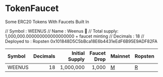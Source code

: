 # TokenFaucet
Some ERC20 Tokens With Faucets Built In

// Symbol      : WEENUS
// Name        : Weenus 💪
// Total supply: 1,000,000.000000000000000000 + faucet minting
// Decimals    : 18
// Deployed to : Ropsten 0x101848D5C5bBca18E6b4431eEdF6B95E9ADF82FA


Symbol | Decimals | Initial Supply | Faucet Drop | Mainnet | Ropsten | Rinkeby | Kovan | Görli
:----- | --------:| --------------:| -----------:|:------- |:------- |:------- |:----- |:-----
WEENUS | 18 | 1,000,000 | 1,000 | [M](m) | [R](r) | [Rk](rk)  | [K](k)  |[G](g)
